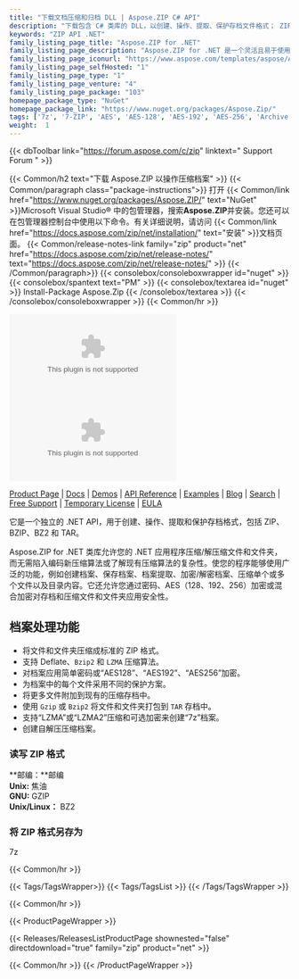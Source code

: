 ```yaml
---
title: "下载文档压缩和归档 DLL | Aspose.ZIP C# API"
description: "下载包含 C# 类库的 DLL，以创建、操作、提取、保护存档文件格式； ZIP、BZIP、BZ2、TAR 通过 .NET 本地高代码 API。"
keywords: "ZIP API .NET"
family_listing_page_title: "Aspose.ZIP for .NET"
family_listing_page_description: "Aspose.ZIP for .NET 是一个灵活且易于使用的 .NET API，可让您使用标准 zip 格式的文件压缩。它允许您实现文件和文件夹的压缩/解压缩，而无需了解压缩文件格式的底层复杂性，从而节省您的时间和精力。"
family_listing_page_iconurl: "https://www.aspose.com/templates/aspose/App_Themes/V3/images/zip/272x272/aspose_zip-for-net.png"
family_listing_page_selfHosted: "1"
family_listing_page_type: "1"
family_listing_page_venture: "4"
family_listing_page_package: "103"
homepage_package_type: "NuGet"
homepage_package_link: "https://www.nuget.org/packages/Aspose.Zip/"
tags: ['7z', '7-ZIP', 'AES', 'AES-128', 'AES-192', 'AES-256', 'Archive', 'BZ2', 'BZIP2', 'Decompression', 'decrypt', 'Decryption', 'GZIP', 'Library', 'LZMA', 'LZMA2']
weight:  1
---
```


{{< dbToolbar link="https://forum.aspose.com/c/zip" linktext=" Support Forum " >}}

{{< Common/h2 text="下载 Aspose.ZIP 以操作压缩档案"  >}}
{{< Common/paragraph class="package-instructions">}}
打开
{{< Common/link href="https://www.nuget.org/packages/Aspose.ZIP/" text="NuGet"  >}}Microsoft Visual Studio® 中的包管理器，搜索<b>Aspose.ZIP</b>并安装。您还可以在包管理器控制台中使用以下命令。有关详细说明，请访问
{{< Common/link href="https://docs.aspose.com/zip/net/installation/" text="安装"  >}}文档页面。
{{< Common/release-notes-link family="zip" product="net" href="https://docs.aspose.com/zip/net/release-notes/" text="https://docs.aspose.com/zip/net/release-notes/"  >}}
{{< /Common/paragraph>}}
{{< consolebox/consoleboxwrapper id="nuget" >}}
       {{< consolebox/spantext text="PM" >}}
       {{< consolebox/textarea id="nuget" >}} Install-Package Aspose.Zip {{< /consolebox/textarea >}}
{{< /consolebox/consoleboxwrapper >}}
{{< Common/hr >}}

![Nuget](https://img.shields.io/nuget/v/Aspose.Zip) ![Nuget](https://img.shields.io/nuget/dt/Aspose.Zip?label=nuget%20downloads)

[Product Page](https://products.aspose.com/zip/net/) | [Docs](https://docs.aspose.com/zip/net/) | [Demos](https://products.aspose.app/zip/family) | [API Reference](https://reference.aspose.com/zip/net/) | [Examples](https://github.com/aspose-zip/Aspose.ZIP-for-.NET) | [Blog](https://blog.aspose.com/category/zip/) | [Search](https://search.aspose.com/) | [Free Support](https://forum.aspose.com/c/zip) | [Temporary License](https://purchase.aspose.com/temporary-license) | [EULA](https://about.aspose.com/legal/eula/)

它是一个独立的 .NET API，用于创建、操作、提取和保护存档格式，包括 ZIP、BZIP、BZ2 和 TAR。

Aspose.ZIP for .NET 类库允许您的 .NET 应用程序压缩/解压缩文件和文件夹，而无需陷入编码新压缩算法或了解现有压缩算法的复杂性。使您的程序能够使用广泛的功能，例如创建档案、保存档案、档案提取、加密/解密档案、压缩单个或多个文件以及目录内容。它还允许您通过密码、AES（128、192、256）加密或混合加密对存档和压缩文件和文件夹应用安全性。

## 档案处理功能

- 将文件和文件夹压缩成标准的 ZIP 格式。
- 支持 Deflate、`Bzip2` 和 `LZMA` 压缩算法。
- 对档案应用简单密码或“AES128”、“AES192”、“AES256”加密。
- 为档案中的每个文件采用不同的保护方案。
- 将更多文件附加到现有的压缩存档中。
- 使用 `Gzip` 或 `Bzip2` 将文件和文件夹打包到 `TAR` 存档中。
- 支持“LZMA”或“LZMA2”压缩和可选加密来创建“7z”档案。
- 创建自解压压缩档案。

### 读写 ZIP 格式

**邮编：**邮编\
**Unix:** 焦油\
**GNU:** GZIP\
**Unix/Linux：** BZ2

### 将 ZIP 格式另存为

7z

{{< Common/hr >}}

{{< Tags/TagsWrapper>}}
 {{< Tags/TagsList >}}
{{< /Tags/TagsWrapper >}}

{{< Common/hr >}}

{{< ProductPageWrapper >}}
<!-- ReleasesListProductPage-->
   {{< Releases/ReleasesListProductPage shownested="false"  directdownload="true" family="zip" product="net" >}}
<!-- /ReleasesListProductPage-->
{{< Common/hr >}}
{{< /ProductPageWrapper >}}

